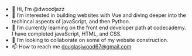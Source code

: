- 👋 Hi, I’m @dwoodjazz
- 👀 I’m interested in building websites with Vue and diving deeper into the techincal aspects of javaScript, and then Python.
- 🌱 I’m currently learning on the front end developer path at codecademy. I have completed javaScript, HTML, and CSS.
- 💞️ I’m looking to collaborate on some of my website construction.
- 📫 How to reach me douglasjwood67@gmail.com

<!---
dwoodjazz/dwoodjazz is a ✨ special ✨ repository because its `README.md` (this file) appears on your GitHub profile.
You can click the Preview link to take a look at your changes.
--->
